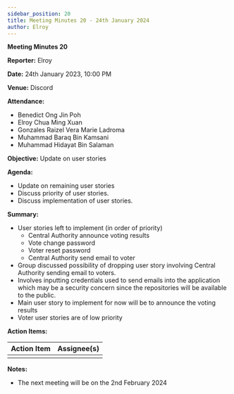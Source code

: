 ```yaml
---
sidebar_position: 20
title: Meeting Minutes 20 - 24th January 2024
author: Elroy
---
```


**Meeting Minutes 20**

**Reporter:** Elroy

**Date:** 24th January 2023, 10:00 PM

**Venue:** Discord

**Attendance:**

- Benedict Ong Jin Poh
- Elroy Chua Ming Xuan
- Gonzales Raizel Vera Marie Ladroma
- Muhammad Baraq Bin Kamsani
- Muhammad Hidayat Bin Salaman

**Objective:**
Update on user stories

**Agenda:**

- Update on remaining user stories
- Discuss priority of user stories.
- Discuss implementation of user stories.

**Summary:**

- User stories left to implement (in order of priority)
    - Central Authority announce voting results
    - Vote change password
    - Voter reset password
    - Central Authority send email to voter
- Group discussed possibility of dropping user story involving Central Authority sending email to voters.
- Involves inputting credentials used to send emails into the application which may be a security concern since the repositories will be available to the public.
- Main user story to implement for now will be to announce the voting results
- Voter user stories are of low priority

**Action Items:**

| Action Item | Assignee(s) |
| ----------- | ----------- |
|             |             |

**Notes:**

- The next meeting will be on the 2nd February 2024
